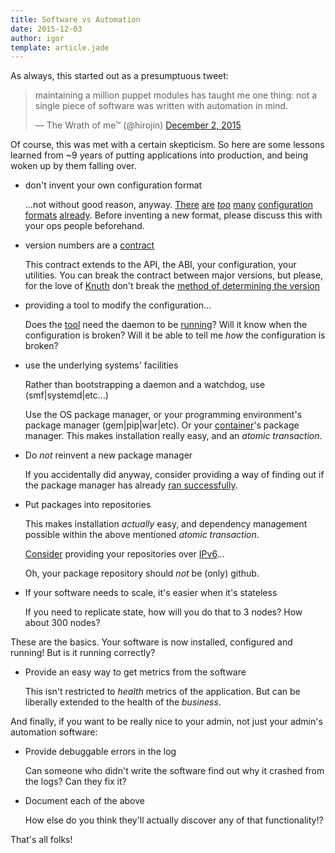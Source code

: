 ```yaml
---
title: Software vs Automation
date: 2015-12-03
author: igor
template: article.jade
---
```


As always, this started out as a presumptuous tweet:

<blockquote class="twitter-tweet" lang="en"><p lang="en" dir="ltr">maintaining
a million puppet modules has taught me one thing: not a single piece of
software was written with automation in mind.</p>&mdash; The Wrath of me™
(@hirojin) <a href="https://twitter.com/hirojin/status/672033157391245314">December 2, 2015</a></blockquote>
<script async src="//platform.twitter.com/widgets.js" charset="utf-8"></script>

<span class="more"></span>

Of course, this was met with a certain skepticism. So here are some lessons
learned from ~9 years of putting applications into production, and being woken
up by them falling over.

* don't invent your own configuration format

   …not without good reason, anyway. 
   [There](http://yaml.org/) [are](http://json.org/)
   [*too*](http://www.w3.org/TR/REC-xml/)
   [many](https://en.wikipedia.org/wiki/INI_file)
   [configuration](https://httpd.apache.org/docs/current/configuring.html)
   [formats](https://en.wikipedia.org/wiki/Zone_file)
   [already](http://riemann.io/api/riemann.config.html).
   Before inventing a new format, please discuss this with your ops people beforehand.

* version numbers are a [contract](http://semver.org/)

   This contract extends to the API, the ABI, your configuration, your utilities.
   You can break the contract between major versions, but please, for the love of
   [Knuth](http://sentimentalversioning.org/) don't break the [method of
   determining the version](https://github.com/elastic/puppet-elasticsearch/pull/477)

* providing a tool to modify the configuration…

   Does the [tool](http://wiki2.dovecot.org/Tools/Doveconf) need the daemon to
   be [running](https://trafficserver.readthedocs.org/en/latest/appendices/command-line/traffic_line.en.html)?
   Will it know when the configuration is broken?  Will it be able to tell me
   *how* the configuration is broken?

* use the underlying systems' facilities

   Rather than bootstrapping a daemon and a watchdog, use (smf|systemd|etc…)

   Use the OS package manager, or your programming environment's package
   manager (gem|pip|war|etc). Or your
   [container](http://blog.gardeviance.org/2015/08/is-there-trouble-brewing-in-land-of.html)'s
   package manager. This makes installation really easy, and an *atomic transaction*.

* Do *not* reinvent a new package manager

   If you accidentally did anyway, consider providing a way of finding out if
   the package manager has already [ran
   successfully](https://github.com/bower/bower/issues/1312).

* Put packages into repositories

   This makes installation *actually* easy, and dependency management possible
   within the above mentioned *atomic transaction*.

   [Consider](https://github.com/nodesource/distributions/issues/170) providing
   your repositories over [IPv6](https://gitlab.com/gitlab-org/gitlab-ce/issues/2481)…

   Oh, your package repository should *not* be (only) github.

* If your software needs to scale, it's easier when it's stateless

   If you need to replicate state, how will you do that to 3 nodes?
   How about 300 nodes?

These are the basics. Your software is now installed, configured and running!
But is it running correctly?

* Provide an easy way to get metrics from the software

   This isn't restricted to *health* metrics of the application. But can be
   liberally extended to the health of the *business*.

And finally, if you want to be really nice to your admin, not just your admin's
automation software:

* Provide debuggable errors in the log

   Can someone who didn't write the software find out why it crashed from the
   logs? Can they fix it?

* Document each of the above

   How else do you think they'll actually discover any of that functionality!?

That's all folks!

